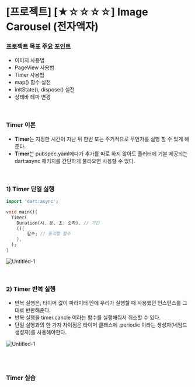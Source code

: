 # [프로젝트] [★☆☆☆☆] Image Carousel (전자액자)

### 프로젝트 목표 주요 포인트
- 이미지 사용법
- PageView 사용법
- Timer 사용법
- map() 함수 실전
- initState(), dispose() 실전
- 상태바 테마 변경

<br>

### Timer 이론

- **Timer**는 지정한 시간이 지난 뒤 한번 또는 주기적으로 무언가를 실행 할 수 있게 해준다.
- **Timer**는 pubspec.yaml에다가 추가를 따로 하지 않아도 플러터에 기본 제공되는 dart:async 패키지를 간단하게 불러오면 사용할 수 있다.

<br>

### 1) Timer 단일 실행

```dart
import 'dart:async';

void main(){
  Timer(
    Duration(시, 분, 초: 숫자), // 기간
    (){
        함수; // 동작할 함수
    },
  );
}
``` 

![Untitled-1](https://github.com/user-attachments/assets/7fd0b17a-f466-42fe-96f4-bba0f7d37fde)

<br>

### 2) Timer 반복 실행

- 반복 실행은, 타이머 값이 파라미터 안에 우리가 실행할 때 사용했던 인스턴스를 그대로 반환해준다.
- 반복 실행을 timer.cancle 이라는 함수를 실행해줘서 취소할 수 있다.
- 단일 실행과의 한 가지 차이점은 타이머 클래스에 .periodic 이라는 생성자(네임드 생성자)를 사용해야한다.

![Untitled-1](https://github.com/user-attachments/assets/2aa21fa1-b1da-43d1-87d3-5d1975d44768)

<br>
<br>

### Timer 실습